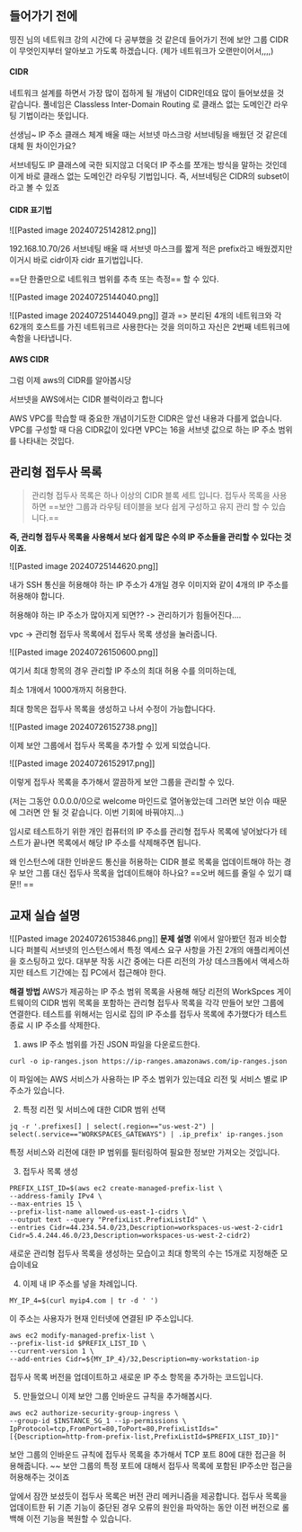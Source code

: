 
## 들어가기 전에 

띵진 님의 네트워크 강의 시간에 다 공부했을 것 같은데 들어가기 전에 보안 그룹 CIDR이 무엇인지부터 알아보고 가도록 하겠습니다. (제가 네트워크가 오랜만이어서,,,,)

#### CIDR
네트워크 설계를 하면서 가장 많이 접하게 될 개념이 CIDR인데요 많이 들어보셨을 것 같습니다.
풀네임은 Classless Inter-Domain Routing 로 클래스 없는 도메인간 라우팅 기법이라는 뜻입니다.

선생님~ IP 주소 클래스 체계 배울 때는 서브넷 마스크랑 서브네팅을 배웠던 것 같은데 대체 뭔 차이인가요?

서브네팅도 IP 클래스에 국한 되지않고 더욱더 IP 주소를 쪼개는 방식을 말하는 것인데 이게 바로 클래스 없는 도메인간 라우팅 기법입니다. 
즉, 서브네팅은 CIDR의 subset이라고 볼 수 있죠

#### CIDR 표기법

![[Pasted image 20240725142812.png]]

192.168.10.70/26
서브네팅 배울 때 서브넷 마스크를 짧게 적은 prefix라고 배웠겠지만 이거시 바로 cidr이자 cidr 표기법입니다. 

==단 한줄만으로 네트워크 범위를 추측 또는 측정== 할 수 있다. 

![[Pasted image 20240725144040.png]]

![[Pasted image 20240725144049.png]]
결과 => 분리된 4개의 네트워크와 각 62개의 호스트를 가진 네트워크르 사용한다는 것을 의미하고 자신은 2번째 네트워크에 속함을 나타냅니다. 

#### AWS CIDR
그럼 이제 aws의 CIDR를 알아봅시당

서브넷을 AWS에서는 CIDR 블럭이라고 합니다

AWS VPC를 학습할 때 중요한 개념이기도한 CIDR은 앞선 내용과 다를게 없습니다. 
VPC를 구성할 때 다음 CIDR값이 있다면 VPC는 16을 서브넷 값으로 하는 IP 주소 범위를 나타내는 것입다.


## 관리형 접두사 목록

> 관리형 접두사 목록은 하나 이상의 CIDR 블록 세트 입니다. 접두사 목록을 사용하면 ==보안 그룹과 라우팅 테이블을 보다 쉽게 구성하고 유지 관리 할 수 있습니다.== 

**즉, 관리형 접두사 목록을 사용해서 보다 쉽게 많은 수의 IP 주소들을 관리할 수 있다는 것이죠.**

![[Pasted image 20240725144620.png]]

내가 SSH 통신을 허용해야 하는 IP 주소가 4개일 경우 이미지와 같이 4개의 IP 주소를 허용해야 합니다. 

허용해야 하는 IP 주소가 많아지게 되면?? -> 관리하기가 힘들어진다....

vpc -> 관리형 접두사 목록에서 접두사 목록 생성을 눌러줍니다. 

![[Pasted image 20240726150600.png]]

여기서 최대 항목의 경우 관리할 IP 주소의 최대 허용 수를 의미하는데, 

최소 1개에서 1000개까지 허용한다. 

최대 항목은 접두사 목록을 생성하고 나서 수정이 가능합니다다.

![[Pasted image 20240726152738.png]]

이제 보안 그룹에서 접두사 목록을 추가할 수 있게 되었습니다. 

![[Pasted image 20240726152917.png]]

이렇게 접두사 목록을 추가해서 깔끔하게 보안 그룹을 관리할 수 있다. 

(저는 그동안 0.0.0.0/0으로 welcome 마인드로 열어놓았는데 그러면 보안 이슈 때문에 그러면 안 될 것 같습니다. 이번 기회에 바꿔야지...)

임시로 테스트하기 위한 개인 컴퓨터의 IP 주소를 관리형 접두사 목록에 넣어놨다가 테스트가 끝나면 목록에서 해당 IP 주소를 삭제해주면 됩니다.

왜 인스턴스에 대한 인바운드 통신을 허용하는 CIDR 블로 목록을 업데이트해야 하는 경우 보안 그룹 대신 접두사 목록을 업데이트해야 하나요?
==오버 헤드를 줄일 수 있기 떄문!! ==


## 교재 실습 설명

![[Pasted image 20240726153846.png]]
**문제 설명**
위에서 알아봤던 점과 비슷합니다
퍼블릭 서브넷의 인스턴스에서 특정 엑세스 요구 사항을 가진 2개의 애플리케이션을 호스팅하고 있다. 대부분 작동 시간 중에는 다른 리전의 가상 데스크톱에서 액세스하지만 테스트 기간에는 집 PC에서 접근해야 한다. 

**해결 방법**
AWS가 제공하는 IP 주소 범위 목록을 사용해 해당 리전의 WorkSpces 게이트웨이의 CIDR 범위 목록을 포함하는 관리형 접두사 목록을 각각 만들어 보안 그룹에 연결한다. 테스트를 위해서는 임시로 집의 IP 주소를 접두사 목록에 추가했다가 테스트 종료 시 IP 주소를 삭제한다. 

1. aws IP 주소 범위를 가진 JSON 파일을 다운로드한다. 
```
curl -o ip-ranges.json https://ip-ranges.amazonaws.com/ip-ranges.json

```
이 파일에는 AWS 서비스가 사용하는 IP 주소 범위가 있는데요 리전 및 서비스 별로 IP 주소가 있습니다. 

2. 특정 리전 및 서비스에 대한 CIDR 범위 선택
```
jq -r '.prefixes[] | select(.region=="us-west-2") | select(.service=="WORKSPACES_GATEWAYS") | .ip_prefix' ip-ranges.json

```
특정 서비스와 리전에 대한 IP 범위를 필터링하여 필요한 정보만 가져오는 것입니다.

3. 접두사 목록 생성
```
PREFIX_LIST_ID=$(aws ec2 create-managed-prefix-list \
--address-family IPv4 \
--max-entries 15 \
--prefix-list-name allowed-us-east-1-cidrs \
--output text --query "PrefixList.PrefixListId" \
--entries Cidr=44.234.54.0/23,Description=workspaces-us-west-2-cidr1 Cidr=5.4.244.46.0/23,Description=workspaces-us-west-2-cidr2)

```
새로운 관리형 접두사 목록을 생성하는 모습이고 최대 항목의 수는 15개로 지정해준 모습이네요

4. 이제 내 IP 주소를 넣을 차례입니다. 
```
MY_IP_4=$(curl myip4.com | tr -d ' ')

```
이 주소는 사용자가 현재 인터넷에 연결된 IP 주소입니다. 

```
aws ec2 modify-managed-prefix-list \
--prefix-list-id $PREFIX_LIST_ID \
--current-version 1 \
--add-entries Cidr=${MY_IP_4}/32,Description=my-workstation-ip

```
접두사 목록 버전을 업데이트하고 새로운 IP 주소 항목을 추가하는 코드입니다. 

5. 만들었으니 이제 보안 그룹 인바운드 규칙을 추가해봅시다. 
```
aws ec2 authorize-security-group-ingress \
--group-id $INSTANCE_SG_1 --ip-permissions \
IpProtocol=tcp,FromPort=80,ToPort=80,PrefixListIds="[{Description=http-from-prefix-list,PrefixListId=$PREFIX_LIST_ID}]"

```
보안 그룹의 인바운드 규칙에 접두사 목록을 추가해서 TCP 포트 80에 대한 접근을 허용해줍니다. 
~~ 보안 그룹의 특정 포트에 대해서 접두사 목록에 포함된 IP주소만 접근을 허용해주는 것이죠

앞에서 잠깐 보셨듯이 접두사 목록은 버전 관리 메커니즘을 제공합니다. 접두사 목록을 업데이트한 뒤 기존 기능이 중단된 경우 오류의 원인을 파악하는 동안 이전 버전으로 롤백해 이전 기능을 복원할 수 있습니다. 
